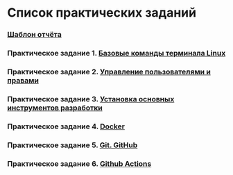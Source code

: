 # Список практических заданий

### [Шаблон отчёта](./report_template.docx)

### Практическое задание 1. [Базовые команды терминала Linux](./task_01.md)

### Практическое задание 2. [Управление пользователями и правами](./task_02.md)

### Практическое задание 3. [Установка основных инструментов разработки](./task_03.md)

### Практическое задание 4. [Docker](./task_04.md)

### Практическое задание 5. [Git. GitHub](./task_05.md)

### Практическое задание 6. [Github Actions](./task_06.md)